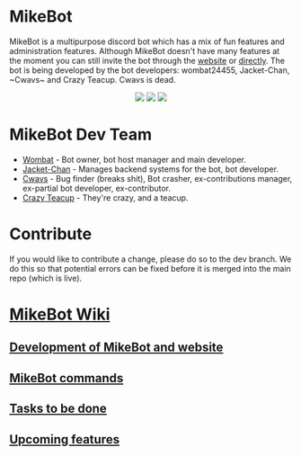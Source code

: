 # MikeBot
MikeBot is a multipurpose discord bot which has a mix of fun features and administration features. Although MikeBot doesn't have many features at the moment you can still invite the bot through the [website](https://wombat24455.github.io/mikebot.github.io/) or [directly](https://discord.com/oauth2/authorize?client_id=639421464185143301&scope=bot&permissions=2146958847). The bot is being developed by the bot developers: wombat24455, Jacket-Chan, ~Cwavs~ and Crazy Teacup. Cwavs is dead.
<p align="center">
<img src="https://img.shields.io/github/stars/wombat24455/MikebotDiscordBot">
<img src="https://www.codefactor.io/repository/github/wombat24455/mikebotdiscordbot/badge/master">
<img src="https://img.shields.io/github/license/wombat24455/MikebotDiscordBot">
</p>

# MikeBot Dev Team
- [Wombat](https://github.com/wombat24455) - Bot owner, bot host manager and main developer.
- [Jacket-Chan](https://github.com/Jacket-Chan) - Manages backend systems for the bot, bot developer.
- [Cwavs](https://github.com/Cwavs) - Bug finder (breaks shit), Bot crasher, ex-contributions manager, ex-partial bot developer, ex-contributor.
- [Crazy Teacup](https://github.com/Tea-Cup) - They're crazy, and a teacup.

# Contribute
If you would like to contribute a change, please do so to the dev branch. We do this so that potential errors can be fixed before it is merged into the main repo (which is live).

# [MikeBot Wiki](https://github.com/wombat24455/MikebotDiscordBot/wiki)
## [Development of MikeBot and website](https://github.com/wombat24455/MikebotDiscordBot/wiki/Development-of-MikeBot-and-MikeBot-website)  
## [MikeBot commands](https://github.com/wombat24455/MikebotDiscordBot/wiki/MikeBot-commands)  
## [Tasks to be done](https://github.com/wombat24455/MikebotDiscordBot/wiki/Tasks-to-be-done)  
## [Upcoming features](https://github.com/wombat24455/MikebotDiscordBot/wiki/Upcoming-features)
